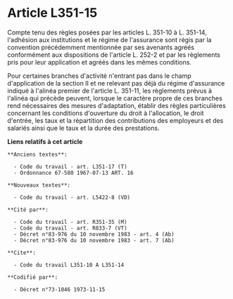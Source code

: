 # Article L351-15

Compte tenu des règles posées par les articles L. 351-10 à L. 351-14, l'adhésion aux institutions et le régime de l'assurance
sont régis par la convention précédemment mentionnée par ses avenants agréés conformément aux dispositions de l'article L.
252-2 et par les règlements pris pour leur application et agréés dans les mêmes conditions.

Pour certaines branches d'activité n'entrant pas dans le champ d'application de la section II et ne relevant pas déjà du
régime d'assurance indiqué à l'alinéa premier de l'article L. 351-11, les règlements prévus à l'alinéa qui précède peuvent,
lorsque le caractère propre de ces branches rend nécessaires des mesures d'adaptation, établir des règles particulières
concernant les conditions d'ouverture du droit à l'allocation, le droit d'entrée, les taux et la répartition des
contributions des employeurs et des salariés ainsi que le taux et la durée des prestations.

**Liens relatifs à cet article**

	**Anciens textes**:

	  - Code du travail - art. L351-17 (T)
	  - Ordonnance 67-580 1967-07-13 ART. 16

	**Nouveaux textes**:

	  - Code du travail - art. L5422-8 (VD)

	**Cité par**:

	  - Code du travail - art. R351-35 (M)
	  - Code du travail - art. R833-7 (VT)
	  - Décret n°83-976 du 10 novembre 1983 - art. 4 (Ab)
	  - Décret n°83-976 du 10 novembre 1983 - art. 7 (Ab)

	**Cite**:

	  - Code du travail L351-10 A L351-14

	**Codifié par**:

	  - Décret n°73-1046 1973-11-15
